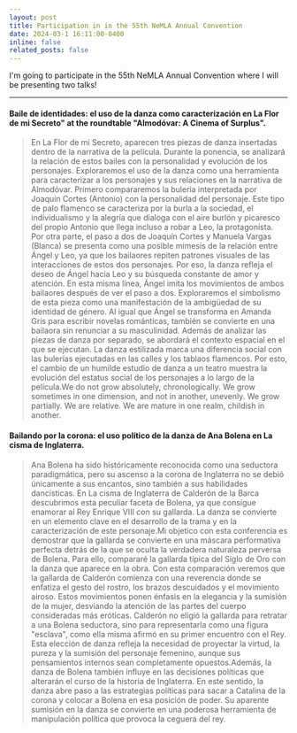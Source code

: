 ```yaml
---
layout: post
title: Participation in in the 55th NeMLA Annual Convention
date: 2024-03-1 16:11:00-0400
inline: false
related_posts: false
---
```


I'm going to participate in the 55th NeMLA Annual Convention where I will be presenting two talks!

---

#### Baile de identidades: el uso de la danza como caracterización en La Flor de mi Secreto" at the roundtable  "Almodóvar: A Cinema of Surplus".

> En La Flor de mi Secreto, aparecen tres piezas de danza insertadas dentro de la narrativa de la película. Durante la ponencia, se analizará la relación de estos bailes con la personalidad y evolución de los personajes. Exploraremos el uso de la danza como una herramienta para caracterizar a los personajes y sus relaciones en la narrativa de Almodóvar. Primero compararemos la bulería interpretada por Joaquín Cortes (Antonio) con la personalidad del personaje. Este tipo de palo flamenco se caracteriza por la burla a la sociedad, el individualismo y la alegría que dialoga con el aire burlón y picaresco del propio Antonio que llega incluso a robar a Leo, la protagonista. Por otra parte, el paso a dos de Joaquín Cortes y Manuela Vargas (Blanca) se presenta como una posible mimesis de la relación entre Ángel y Leo, ya que los bailaores repiten patrones visuales de las interacciones de estos dos personajes. Por eso, la danza refleja el deseo de Ángel hacia Leo y su búsqueda constante de amor y atención. En esta misma línea, Ángel imita los movimientos de ambos bailaores después de ver el paso a dos. Exploraremos el simbolismo de esta pieza como una manifestación de la ambigüedad de su identidad de género. Al igual que Ángel se transforma en Amanda Gris para escribir novelas románticas, también se convierte en una bailaora sin renunciar a su masculinidad. Además de analizar las piezas de danza por separado, se abordará el contexto espacial en el que se ejecutan.  La danza estilizada marca una diferencia social con las bulerías ejecutadas en las calles y los tablaos flamencos. Por esto, el cambio de un humilde estudio de danza a un teatro muestra la evolución del estatus social de los personajes a lo largo de la película.We do not grow absolutely, chronologically. We grow sometimes in one dimension, and not in another, unevenly. We grow partially. We are relative. We are mature in one realm, childish in another.

#### Bailando por la corona: el uso político de la danza de Ana Bolena en La cisma de Inglaterra.

> Ana Bolena ha sido históricamente reconocida como una seductora paradigmática, pero su ascenso a la corona de Inglaterra no se debió únicamente a sus encantos, sino también a sus habilidades dancísticas. En La cisma de Inglaterra de Calderón de la Barca descubrimos esta peculiar faceta de  Bolena, ya que consigue enamorar al Rey Enrique VIII con su gallarda. La danza se convierte en un elemento clave en el desarrollo de la trama y en la caracterización de este personaje.Mi objetico con esta conferencia es demostrar que la gallarda se convierte en una máscara performativa perfecta detrás de la que se oculta la verdadera naturaleza perversa de Bolena. Para ello, compararé la gallarda típica del Siglo de Oro con la danza que aparece en la obra.  Con esta comparación veremos que la gallarda de Calderón comienza con una reverencia donde se enfatiza el gesto del rostro, los brazos descuidados y el movimiento airoso. Estos movimientos ponen énfasis en la elegancia y la sumisión de la mujer, desviando la atención de las partes del cuerpo consideradas más eróticas. Calderón no eligió la gallarda para retratar a una Bolena seductora, sino para representarla como una figura "esclava", como ella misma afirmó en su primer encuentro con el Rey. Esta elección de danza refleja la necesidad de proyectar la virtud, la pureza y la sumisión del personaje femenino, aunque sus pensamientos internos sean completamente opuestos.Además, la danza de Bolena también influye en las decisiones políticas que alterarán el curso de la historia de Inglaterra. En este sentido, la danza abre paso a las estrategias políticas para sacar a Catalina de la corona y colocar a Bolena en esa posición de poder. Su aparente sumisión en la danza se convierte en una poderosa herramienta de manipulación política que provoca la ceguera del rey.

